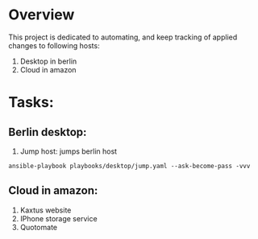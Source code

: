 # Overview
This project is dedicated to automating, and keep tracking of applied changes to following hosts:
1. Desktop in berlin
2. Cloud in amazon

# Tasks:
## Berlin desktop:
1. Jump host: jumps berlin host 
```angular2html
ansible-playbook playbooks/desktop/jump.yaml --ask-become-pass -vvv
```
## Cloud in amazon:
1. Kaxtus website
2. IPhone storage service
3. Quotomate